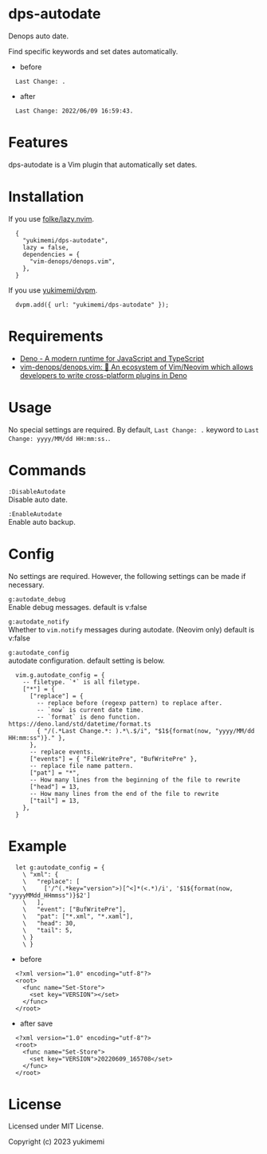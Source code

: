 # dps-autodate

Denops auto date.

Find specific keywords and set dates automatically.

- before
```
  Last Change: .
```

- after
```
  Last Change: 2022/06/09 16:59:43.
```

# Features 

dps-autodate is a Vim plugin that automatically set dates.

# Installation 

If you use [folke/lazy.nvim](https://github.com/folke/lazy.nvim).

```
  {
    "yukimemi/dps-autodate",
    lazy = false,
    dependencies = {
      "vim-denops/denops.vim",
    },
  }
```

If you use [yukimemi/dvpm](https://github.com/yukimemi/dvpm).

```
  dvpm.add({ url: "yukimemi/dps-autodate" });
```

# Requirements 

- [Deno - A modern runtime for JavaScript and TypeScript](https://deno.land/)
- [vim-denops/denops.vim: 🐜 An ecosystem of Vim/Neovim which allows developers to write cross-platform plugins in Deno](https://github.com/vim-denops/denops.vim)
# Usage 

No special settings are required.
By default, `Last Change: .` keyword to `Last Change: yyyy/MM/dd HH:mm:ss.`.

# Commands 

`:DisableAutodate`                                          
Disable auto date.

`:EnableAutodate`                                            
Enable auto backup.

# Config 

No settings are required. However, the following settings can be made if necessary.

`g:autodate_debug`                                          
Enable debug messages.
default is v:false

`g:autodate_notify`                                        
Whether to `vim.notify` messages during autodate. (Neovim only)
default is v:false

`g:autodate_config`                                        
autodate configuration.
default setting is below.

```
  vim.g.autodate_config = {
    -- filetype. `*` is all filetype.
    ["*"] = {
      ["replace"] = {
        -- replace before (regexp pattern) to replace after.
        -- `now` is current date time.
        -- `format` is deno function. https://deno.land/std/datetime/format.ts
        { "/(.*Last Change.*: ).*\.$/i", "$1${format(now, "yyyy/MM/dd HH:mm:ss")}." },
      },
      -- replace events.
      ["events"] = { "FileWritePre", "BufWritePre" },
      -- replace file name pattern.
      ["pat"] = "*",
      -- How many lines from the beginning of the file to rewrite
      ["head"] = 13,
      -- How many lines from the end of the file to rewrite
      ["tail"] = 13,
    },
  }
```

# Example 

```
  let g:autodate_config = {
    \ "xml": {
    \   "replace": [
    \     ['/^(.*key="version">)[^<]*(<.*)/i', '$1${format(now, "yyyyMMdd_HHmmss")}$2']
    \   ],
    \   "event": ["BufWritePre"],
    \   "pat": ["*.xml", "*.xaml"],
    \   "head": 30,
    \   "tail": 5,
    \ }
    \ }
```

- before
```
  <?xml version="1.0" encoding="utf-8"?>
  <root>
    <func name="Set-Store">
      <set key="VERSION"></set>
    </func>
  </root>
```

- after save
```
  <?xml version="1.0" encoding="utf-8"?>
  <root>
    <func name="Set-Store">
      <set key="VERSION">20220609_165708</set>
    </func>
  </root>
```

# License 

Licensed under MIT License.

Copyright (c) 2023 yukimemi

